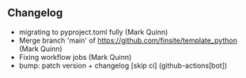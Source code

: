 ## Changelog

- migrating to pyproject.toml fully (Mark Quinn)
- Merge branch 'main' of https://github.com/finsite/template_python (Mark Quinn)
- Fixing workflow jobs (Mark Quinn)
- bump: patch version + changelog [skip ci] (github-actions[bot])